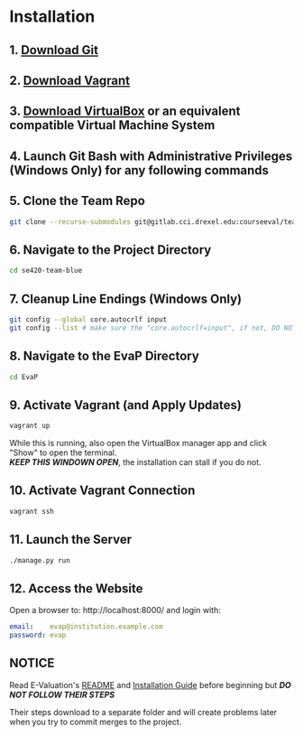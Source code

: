 
# Installation

## 1. [Download Git](https://git-scm.com/downloads)

## 2. [Download Vagrant](https://www.vagrantup.com/downloads)

## 3. [Download VirtualBox](https://www.virtualbox.org/wiki/Downloads) or an equivalent compatible Virtual Machine System

## 4. Launch Git Bash with Administrative Privileges (Windows Only) for any following commands

## 5. Clone the Team Repo
```bash
git clone --recurse-submodules git@gitlab.cci.drexel.edu:courseeval/team-blue.git se420-team-blue
```

## 6. Navigate to the Project Directory
```bash
cd se420-team-blue
```

## 7. Cleanup Line Endings (Windows Only)
    
```bash
git config --global core.autocrlf input
git config --list # make sure the "core.autocrlf=input", if not, DO NOT CONTINUE!
```

## 8. Navigate to the EvaP Directory
```bash
cd EvaP
```

## 9. Activate Vagrant (and Apply Updates)
```bash
vagrant up
```
While this is running, also open the VirtualBox manager app and click "Show" to open the terminal.  
***KEEP THIS WINDOWN OPEN***, the installation can stall if you do not.  

## 10. Activate Vagrant Connection
```bash
vagrant ssh
```

## 11. Launch the Server
```bash
./manage.py run
```

## 12. Access the Website  
Open a browser to: http://localhost:8000/ and login with:  
```yaml
email:    evap@institution.example.com
password: evap
```

## NOTICE
Read E-Valuation's [README](https://github.com/e-valuation/EvaP/#installation) and [Installation Guide](https://github.com/e-valuation/EvaP/wiki/Installation) before beginning but ***DO NOT FOLLOW THEIR STEPS***

Their steps download to a separate folder and will create problems later when you try to commit merges to the project.


